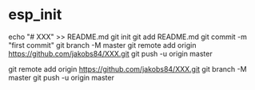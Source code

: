 # esp_init

echo "# XXX" >> README.md
git init
git add README.md
git commit -m "first commit"
git branch -M master
git remote add origin https://github.com/jakobs84/XXX.git
git push -u origin master



git remote add origin https://github.com/jakobs84/XXX.git
git branch -M master
git push -u origin master
